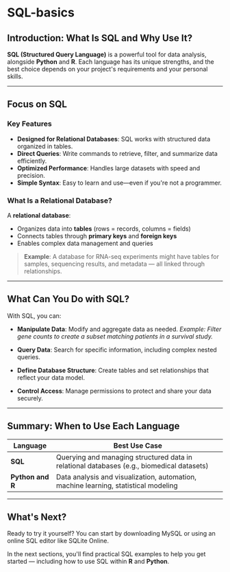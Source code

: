 # SQL-basics

## Introduction: What Is SQL and Why Use It?

**SQL (Structured Query Language)** is a powerful tool for data analysis, alongside **Python** and **R**. Each language has its unique strengths, and the best choice depends on your project's requirements and your personal skills.

---

## Focus on SQL

### Key Features

* **Designed for Relational Databases**: SQL works with structured data organized in tables.
* **Direct Queries**: Write commands to retrieve, filter, and summarize data efficiently.
* **Optimized Performance**: Handles large datasets with speed and precision.
* **Simple Syntax**: Easy to learn and use—even if you're not a programmer.

### What Is a Relational Database?

A **relational database**:

* Organizes data into **tables** (rows = records, columns = fields)
* Connects tables through **primary keys** and **foreign keys**
* Enables complex data management and queries

> **Example**: A database for RNA-seq experiments might have tables for samples, sequencing results, and metadata — all linked through relationships.

---

## What Can You Do with SQL?

With SQL, you can:

* **Manipulate Data**: Modify and aggregate data as needed.
  *Example: Filter gene counts to create a subset matching patients in a survival study.*

* **Query Data**: Search for specific information, including complex nested queries.

* **Define Database Structure**: Create tables and set relationships that reflect your data model.

* **Control Access**: Manage permissions to protect and share your data securely.

---

## Summary: When to Use Each Language

| Language   | Best Use Case                                                                             |
| ---------- | ----------------------------------------------------------------------------------------- |
| **SQL**    | Querying and managing structured data in relational databases (e.g., biomedical datasets) |
| **Python and R** | Data analysis and visualization, automation, machine learning, statistical modeling |

---

## What's Next?


Ready to try it yourself? You can start by downloading MySQL or using an online SQL editor like SQLite Online.

In the next sections, you'll find practical SQL examples to help you get started — including how to use SQL within **R** and **Python**.

